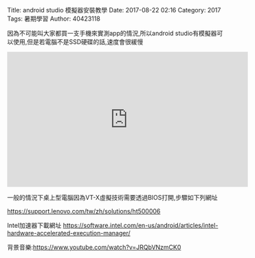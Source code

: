 Title: android studio 模擬器安裝教學
Date: 2017-08-22 02:16
Category: 2017
Tags: 暑期學習
Author: 40423118



<!-- PELICAN_END_SUMMARY -->


因為不可能叫大家都買一支手機來實測app的情況,所以android studio有模擬器可以使用,但是若電腦不是SSD硬碟的話,速度會很緩慢
<iframe width="560" height="315" src="https://www.youtube.com/embed/_xA3URzFpa0" frameborder="0" allowfullscreen></iframe>

一般的情況下桌上型電腦因為VT-X虛擬技術需要透過BIOS打開,步驟如下列網址

https://support.lenovo.com/tw/zh/solutions/ht500006

Intel加速器下載網址
https://software.intel.com/en-us/android/articles/intel-hardware-accelerated-execution-manager/

背景音樂:https://www.youtube.com/watch?v=JRQbVNzmCK0